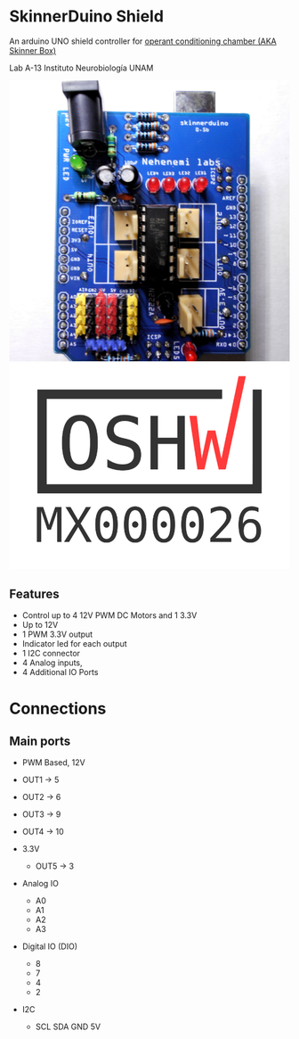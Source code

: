 # SkinnerDuino Shield
An arduino UNO shield controller for [operant conditioning chamber (AKA Skinner Box)](https://en.wikipedia.org/wiki/Operant_conditioning_chamber)

Lab A-13 Instituto Neurobiología UNAM

![SkinnerDuino](https://raw.githubusercontent.com/nehenemilabs/SkinnerDuino/master/imgs/pcb-0-5b.JPG)
![OSHWA MX000026](https://raw.githubusercontent.com/nehenemilabs/SkinnerDuino/master/imgs/OSHW_mark_MX000026.png)




## Features
* Control up to 4 12V PWM DC Motors and 1 3.3V
* Up to 12V
* 1 PWM 3.3V output
* Indicator led for each output
* 1 I2C connector
* 4 Analog inputs,
* 4 Additional IO Ports


# Connections
## Main ports

* PWM Based, 12V
 * OUT1 -> 5
 * OUT2 -> 6
 * OUT3 -> 9
 * OUT4 -> 10

* 3.3V
  * OUT5 -> 3

* Analog IO
  * A0
  * A1
  * A2
  * A3
* Digital IO (DIO)
  * 8
  * 7
  * 4
  * 2
* I2C
  * SCL SDA GND 5V
